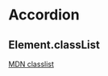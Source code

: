 # Accordion
## Element.classList
[MDN classlist](https://developer.mozilla.org/en-US/docs/Web/API/Element/classList)